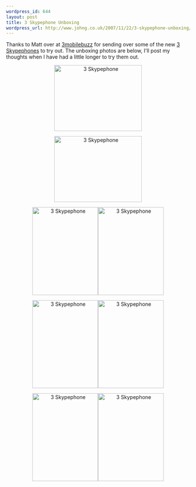 ```yaml
--- 
wordpress_id: 644
layout: post
title: 3 Skypephone Unboxing
wordpress_url: http://www.johng.co.uk/2007/11/22/3-skypephone-unboxing/
---
```

Thanks to Matt over at <a href="http://www.3mobilebuzz.com/">3mobilebuzz</a> for sending over some of the new <a href="http://www.3skypephone.com/english/">3 Skypephones</a> to try out. The unboxing photos are below, I'll post my thoughts when I have had a little longer to try them out.
<p align="center"><a href="http://www.flickr.com/photos/jgriffin/2054702053/" class="tt-flickr"><img src="http://farm3.static.flickr.com/2234/2054702053_757fde7c99_m.jpg" alt="3 Skypephone" border="0" height="180" width="240" /></a></p>
<p align="center"><a href="http://www.flickr.com/photos/jgriffin/2055488466/" class="tt-flickr"><img src="http://farm3.static.flickr.com/2149/2055488466_0869cbf9a0_m.jpg" alt="3 Skypephone" border="0" height="180" width="240" /></a></p>
<p align="center"><a href="http://www.flickr.com/photos/jgriffin/2054703741/" class="tt-flickr"><img src="http://farm3.static.flickr.com/2389/2054703741_098793f652_m.jpg" alt="3 Skypephone" border="0" height="240" width="180" /></a><a href="http://www.flickr.com/photos/jgriffin/2055490404/" class="tt-flickr"><img src="http://farm3.static.flickr.com/2358/2055490404_ed15b79cd0_m.jpg" alt="3 Skypephone" border="0" height="240" width="180" /></a></p>
<p align="center"><a href="http://www.flickr.com/photos/jgriffin/2054705629/" class="tt-flickr"><img src="http://farm3.static.flickr.com/2388/2054705629_7b89bb32ff_m.jpg" alt="3 Skypephone" border="0" height="240" width="180" /></a><a href="http://www.flickr.com/photos/jgriffin/2055494362/" class="tt-flickr"><img src="http://farm3.static.flickr.com/2394/2055494362_da9eaea153_m.jpg" alt="3 Skypephone" border="0" height="240" width="180" /></a></p>
<p align="center"><a href="http://www.flickr.com/photos/jgriffin/2054706479/" class="tt-flickr"><img src="http://farm3.static.flickr.com/2146/2054706479_5675624870_m.jpg" alt="3 Skypephone" border="0" height="240" width="180" /></a><a href="http://www.flickr.com/photos/jgriffin/2054707749/" class="tt-flickr"><img src="http://farm3.static.flickr.com/2006/2054707749_dbbeaa489d_m.jpg" alt="3 Skypephone" border="0" height="240" width="180" /></a></p>
<p align="center">&nbsp;</p>
